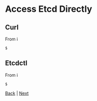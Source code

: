 # Access Etcd Directly

## Curl

From i
```
$ 
```

## Etcdctl

From i
```
$ 
```

[Back](/README.md) | [Next](direct-master.md)
